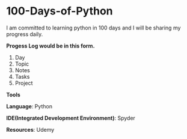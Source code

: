 # 100-Days-of-Python

I am committed to learning python in 100 days and I will be sharing my progress daily.

**Progess Log would be in this form.**

1. Day
2. Topic
3. Notes
4. Tasks
5. Project

**Tools**

**Language**: Python

**IDE(Integrated Development Environment)**: Spyder

**Resources**: Udemy
